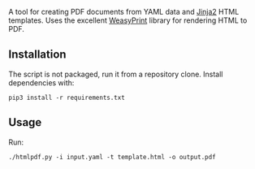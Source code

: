 A tool for creating PDF documents from YAML data and [Jinja2][jinja2] HTML
templates. Uses the excellent [WeasyPrint][weasyprint] library for rendering
HTML to PDF.

[jinja2]: https://palletsprojects.com/p/jinja/
[weasyprint]: https://weasyprint.org/

## Installation

The script is not packaged, run it from a repository clone. Install
dependencies with:

	pip3 install -r requirements.txt

## Usage

Run:

	./htmlpdf.py -i input.yaml -t template.html -o output.pdf
